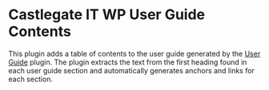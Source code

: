 # Castlegate IT WP User Guide Contents #

This plugin adds a table of contents to the user guide generated by the [User Guide](http://github.com/castlegateit/cgit-wp-user-guide) plugin. The plugin extracts the text from the first heading found in each user guide section and automatically generates anchors and links for each section.

